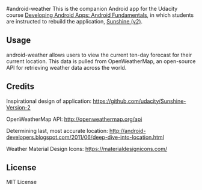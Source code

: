 #android-weather
This is the companion Android app for the Udacity course [Developing Android Apps: Android Fundamentals](https://www.udacity.com/course/ud853), in which students are instructed to rebuild the application, [Sunshine (v2)](https://github.com/udacity/Sunshine-Version-2).

## Usage

android-weather allows users to view the current ten-day forecast for their current location.
This data is pulled from OpenWeatherMap, an open-source API for retrieving weather data across the world.

## Credits

Inspirational design of application: https://github.com/udacity/Sunshine-Version-2

OpenWeatherMap API: http://openweathermap.org/api

Determining last, most accurate location: http://android-developers.blogspot.com/2011/06/deep-dive-into-location.html

Weather Material Design Icons: https://materialdesignicons.com/

## License

MIT License
